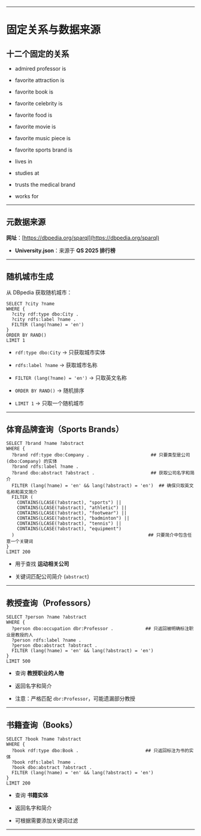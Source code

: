 * * *

# 固定关系与数据来源

## 十二个固定的关系

* admired professor is
    
* favorite attraction is
    
* favorite book is
    
* favorite celebrity is
    
* favorite food is
    
* favorite movie is
    
* favorite music piece is
    
* favorite sports brand is
    
* lives in
    
* studies at
    
* trusts the medical brand
    
* works for
    

* * *

## 元数据来源
**网址**：[https://dbpedia.org/sparql](https://dbpedia.org/sparql)


* **University.json**：来源于 **QS 2025 排行榜**
    

* * *

## 随机城市生成

从 DBpedia 获取随机城市：

```sparql
SELECT ?city ?name
WHERE {
  ?city rdf:type dbo:City .
  ?city rdfs:label ?name .
  FILTER (lang(?name) = 'en')
}
ORDER BY RAND()
LIMIT 1
```

* `rdf:type dbo:City` → 只获取城市实体
    
* `rdfs:label ?name` → 获取城市名称
    
* `FILTER (lang(?name) = 'en')` → 只取英文名称
    
* `ORDER BY RAND()` → 随机排序
    
* `LIMIT 1` → 只取一个随机城市
    

* * *

## 体育品牌查询（Sports Brands）

```sparql
SELECT ?brand ?name ?abstract
WHERE {
  ?brand rdf:type dbo:Company .                       ## 只要类型是公司 (dbo:Company) 的实体
  ?brand rdfs:label ?name .
  ?brand dbo:abstract ?abstract .                     ## 获取公司名字和简介
  FILTER (lang(?name) = 'en' && lang(?abstract) = 'en')  ## 确保只取英文名称和英文简介
  FILTER (
    CONTAINS(LCASE(?abstract), "sports") || 
    CONTAINS(LCASE(?abstract), "athletic") || 
    CONTAINS(LCASE(?abstract), "footwear") || 
    CONTAINS(LCASE(?abstract), "badminton") || 
    CONTAINS(LCASE(?abstract), "tennis") || 
    CONTAINS(LCASE(?abstract), "equipment")
  )                                                  ## 只要简介中包含任意一个关键词
}
LIMIT 200
```

* 用于查找 **运动相关公司**
    
* 关键词匹配公司简介 (`abstract`)
    

* * *

## 教授查询（Professors）

```sparql
SELECT ?person ?name ?abstract 
WHERE {
  ?person dbo:occupation dbr:Professor .            ## 只返回被明确标注职业是教授的人
  ?person rdfs:label ?name .
  ?person dbo:abstract ?abstract .
  FILTER (lang(?name) = 'en' && lang(?abstract) = 'en')
}
LIMIT 500
```

* 查询 **教授职业的人物**
    
* 返回名字和简介
    
* 注意：严格匹配 `dbr:Professor`，可能遗漏部分教授
    

* * *

## 书籍查询（Books）

```sparql
SELECT ?book ?name ?abstract
WHERE {
  ?book rdf:type dbo:Book .                         ## 只返回标注为书的实体
  ?book rdfs:label ?name .
  ?book dbo:abstract ?abstract .
  FILTER (lang(?name) = 'en' && lang(?abstract) = 'en')
}
LIMIT 200
```

* 查询 **书籍实体**
    
* 返回名字和简介
    
* 可根据需要添加关键词过滤
    

* * *
